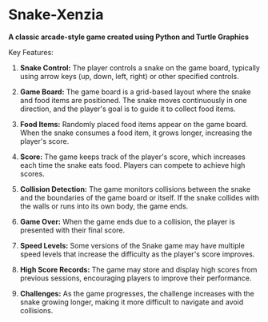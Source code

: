 # Snake-Xenzia
**A classic arcade-style game created using Python and Turtle Graphics**

Key Features:
1. **Snake Control:** The player controls a snake on the game board, typically using arrow keys (up, down, left, right) or other specified controls.

2. **Game Board:** The game board is a grid-based layout where the snake and food items are positioned. The snake moves continuously in one direction, and the player's goal is to guide it to collect food items.

3. **Food Items:** Randomly placed food items appear on the game board. When the snake consumes a food item, it grows longer, increasing the player's score.

4. **Score:** The game keeps track of the player's score, which increases each time the snake eats food. Players can compete to achieve high scores.

5. **Collision Detection:** The game monitors collisions between the snake and the boundaries of the game board or itself. If the snake collides with the walls or runs into its own body, the game ends.

6. **Game Over:** When the game ends due to a collision, the player is presented with their final score.

7. **Speed Levels:** Some versions of the Snake game may have multiple speed levels that increase the difficulty as the player's score improves.

8. **High Score Records:** The game may store and display high scores from previous sessions, encouraging players to improve their performance.

9. **Challenges:** As the game progresses, the challenge increases with the snake growing longer, making it more difficult to navigate and avoid collisions.
